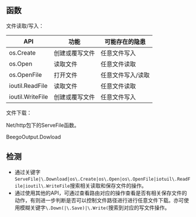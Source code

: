## 函数

文件读取/写入：

| API              | 功能           | 可能存在的隐患    |
| ---------------- | -------------- | ----------------- |
| os.Create        | 创建或覆写文件 | 任意文件写入      |
| os.Open          | 读取文件       | 任意文件读取      |
| os.OpenFile      | 打开文件       | 任意文件写入/读取 |
| ioutil.ReadFile  | 读取文件       | 任意文件读取      |
| ioutil.WriteFile | 创建或覆写文件 | 任意文件写入      |

文件下载：

Net/http包下的ServeFile函数。

BeegoOutput.Dowload

## 检测

- 通过关键字`ServeFile|\.Download|os\.Create|os\.Open|os\.OpenFile|iotuil\.ReadFile|ioutil\.WriteFile`搜索相关读取和保存文件的操作。
- 通过使用其他的API，可通过查看路由对应的操作查看是否有相关保存文件的动作，有则进一步判断是否可以控制文件路径进行进行任意文件下载。亦可使用模糊关键字`\.Down(|\.Save)|\.Write(`搜索到对应的写文件操作。


